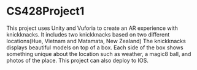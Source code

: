 # CS428Project1
This project uses Unity and Vuforia to create an AR experience with knickknacks. 
It includes two knickknacks based on two different locations(Hue, Vietnam and Matamata, New Zealand) 
The knickknacks displays beautiful models on top of a box. Each side of the box shows something unique about the location 
such as weather, a magic8 ball, and photos of the place. 
This project can also deploy to IOS.
